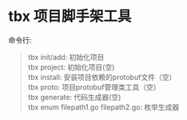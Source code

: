# tbx 项目脚手架工具

命令行:  
> tbx init/add: 初始化项目  
> tbx project:  初始化项目(空)  
> tbx install:  安装项目依赖的protobuf文件（空）  
> tbx proto:    项目protobuf管理类工具（空）  
> tbx generate: 代码生成器(空)  
> tbx enum filepath1.go filepath2.go:  枚举生成器  